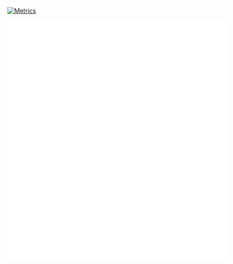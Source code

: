 [![Metrics](https://github.com/chf007/chf007/actions/workflows/action.yml/badge.svg)](https://github.com/chf007/chf007/actions/workflows/action.yml)

![Metrics](https://github.com/chf007/chf007/blob/master/github-metrics.svg)

<!--
**chf007/chf007** is a ✨ _special_ ✨ repository because its `README.md` (this file) appears on your GitHub profile.

Here are some ideas to get you started:

- 🔭 I’m currently working on ...
- 🌱 I’m currently learning ...
- 👯 I’m looking to collaborate on ...
- 🤔 I’m looking for help with ...
- 💬 Ask me about ...
- 📫 How to reach me: ...
- 😄 Pronouns: ...
- ⚡ Fun fact: ...
-->

